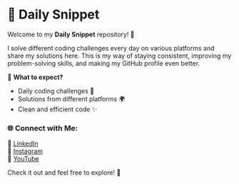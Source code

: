 # 🚀 Daily Snippet  

Welcome to my **Daily Snippet** repository! 🎯  

I solve different coding challenges every day on various platforms and share my solutions here. This is my way of staying consistent, improving my problem-solving skills, and making my GitHub profile even better.  

📌 **What to expect?**  
- Daily coding challenges 🧩  
- Solutions from different platforms 🌍  
- Clean and efficient code ✨  

### 🌐 Connect with Me:  
🔗 [LinkedIn](https://www.linkedin.com/in/muskan-tariq-095a50282)  
📸 [Instagram](https://www.instagram.com/ai_enthusiast86?igsh=dnRyenAwdTBxdTZ6)  
🎥 [YouTube](https://youtube.com/@ai_enthusiast86?si=bYV1AgkBoCMVUBiK)  

Check it out and feel free to explore! 🚀  

